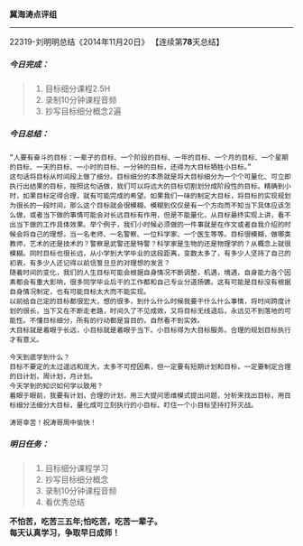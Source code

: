 **冀海涛点评组**

------

22319-刘明明总结《2014年11月20日》
【连续第**78**天总结】

##### __今日完成：__
>1. 目标细分课程2.5H
>2. 录制10分钟课程音频
>3. 抄写目标细分概念2遍

##### __今日总结：__
	“人要有奋斗的目标：一辈子的目标、一个阶段的目标、一年的目标、一个月的目标、一个星期的目标、一天的目标、一小时的目标、一分钟的目标，还得为大目标牺牲小目标。”
	这句话将目标从时间段上做了细分。目标细分的本质就是将大目标细分为一个个可量化、可立即执行出结果的目标，按照这句话做，我们可以将远大的目标切割划分成阶段性的目标。精确到小时，如果目标定得合理，就有可能完成的希望。如果我们一味的制定大目标，将目标的实现规划为很长的一段时间，那么这个目标就会很模糊，模糊到仅仅是有一个方向而不知当下具体应该怎么做，或者当下做的事情可能会对长远目标有作用，但是不能量化，从目标最终实现上讲，看不出当下做的工作具体效果。举个例子，我们小时候必须做的一件事就是在作文或者自我介绍的时候会将自己的理想，当一名老师、一名警察、一位科学家、一个医生等等。目标很模糊，做哪类教师，艺术的还是技术的？警察是武警还是特警？科学家是生物的还是物理学的？从概念上就很模糊。同时目标也很长远，从小学到大学毕业的这段距离，变数太多了，有多少人坚持了自己的初衷，有多少人还记得以前信誓旦旦的对理想的发言？
	随着时间的变化，我们的人生目标可能会根据自身情况不断调整，机遇，境遇，自身能力各个因素都会有重大影响，很多同学毕业后干的工作都和自己专业分道扬镳。这有可能是目标没有根据自身情况制定，也有可能目标太大而不能实现。
	以前给自己定的目标都很宏大，想的很多，到什么什么时候我要干什么什么事情，将时间跨度计划的很长，当下又在不断走老路，时间久了不见成效，又将目标无线退后，永远见不到落地的可能性。不懂目标细分，所有的行动都是盲目的，自然看不到实效。
	大目标就是着眼于长远，小目标就是着眼于当下。小目标得为大目标服务。合理的规划目标执行才有意义。
	
	今天到底学到什么？
	目标不要定的太过遥远和庞大，太多不可控因素，但一定要有短期计划和目标，一定要制定合理的日计划，周计划，月计划。
    今天学到的知识如何学以致用？
	着眼于眼前，我要有计划，合理的计划，用三大提问思维模式提出问题，分析来找出目标，用目标细分法细分大目标，量化成可立刻执行的小目标，盯住一个小目标坚持打歼灭战。
	
    涛哥幸苦！祝涛哥周中愉快！
##### __明日任务：__
>1. 目标细分课程学习
>2. 抄写目标细分概念
>3. 录制10分钟课程音频
>4. 看优秀总结

**不怕苦，吃苦三五年;怕吃苦，吃苦一辈子。**  
**每天认真学习，争取早日成师！**